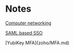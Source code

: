 # Notes

[Computer networking](networking/notes.md)  

[SAML based SSO](zoho/SSO.md)  

[YubiKey MFA]{zoho/MFA.md)
